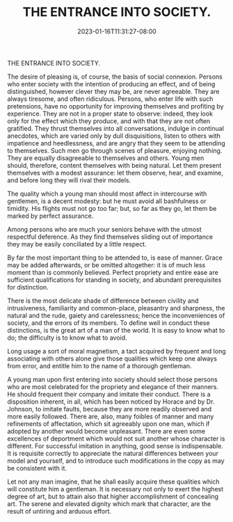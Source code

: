 ﻿---
title: "THE ENTRANCE INTO SOCIETY."
date: 2023-01-16T11:31:27-08:00
description: "Self-Help Tips for Web Success"
featured_image: "/images/Self-Help.jpg"
tags: ["Self Help"]
---

THE ENTRANCE INTO SOCIETY. 

The desire of pleasing is, of course, the basis of social connexion. Persons who enter society with the intention of producing an effect, and of being distinguished, however clever they may be, are never agreeable. They are always tiresome, and often ridiculous. Persons, who enter life with such pretensions, have no opportunity for improving themselves and profiting by experience. They are not in a proper state to observe: indeed, they look only for the effect which they produce, and with that they are not often gratified. They thrust themselves into all conversations, indulge in continual anecdotes, which are varied only by dull disquisitions, listen to others with impatience and heedlessness, and are angry that they seem to be attending to themselves. Such men go through scenes of pleasure, enjoying nothing. They are equally disagreeable to themselves and others. Young men should, therefore, content themselves with being natural. Let them present themselves with a modest assurance: let them observe, hear, and examine, and before long they will rival their models. 

The quality which a young man should most affect in intercourse with gentlemen, is a decent modesty: but he must avoid all bashfulness or timidity. His flights must not go too far; but, so far as they go, let them be marked by perfect assurance. 

Among persons who are much your seniors behave with the utmost respectful deference. As they find themselves sliding out of importance they may be easily conciliated by a little respect. 

By far the most important thing to be attended to, is ease of manner. Grace may be added afterwards, or be omitted altogether: it is of much less moment than is commonly believed. Perfect propriety and entire ease are sufficient qualifications for standing in society, and abundant prerequisites for distinction. 

There is the most delicate shade of difference between civility and intrusiveness, familiarity and common-place, pleasantry and sharpness, the natural and the rude, gaiety and carelessness; hence the inconveniences of society, and the errors of its members. To define well in conduct these distinctions, is the great art of a man of the world. It is easy to know what to do; the difficulty is to know what to avoid. 

Long usage a sort of moral magnetism, a tact acquired by frequent and long associating with others alone give those qualities which keep one always from error, and entitle him to the name of a thorough gentleman. 

A young man upon first entering into society should select those persons who are most celebrated for the propriety and elegance of their manners. He should frequent their company and imitate their conduct. There is a disposition inherent, in all, which has been noticed by Horace and by Dr. Johnson, to imitate faults, because they are more readily observed and more easily followed. There are, also, many foibles of manner and many refinements of affectation, which sit agreeably upon one man, which if adopted by another would become unpleasant. There are even some excellences of deportment which would not suit another whose character is different. For successful imitation in anything, good sense is indispensable. It is requisite correctly to appreciate the natural differences between your model and yourself, and to introduce such modifications in the copy as may be consistent with it. 

Let not any man imagine, that he shall easily acquire these qualities which will constitute him a gentleman. It is necessary not only to exert the highest degree of art, but to attain also that higher accomplishment of concealing art. The serene and elevated dignity which mark that character, are the result of untiring and arduous effort.

